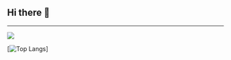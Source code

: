 ## Hi there 👋

<hr>

  ![](https://github-readme-stats.vercel.app/api?username=AXSDEV\&include_all_commits=true\&theme=omni)
  
 
[![Top Langs](https://github-readme-stats.vercel.app/api/top-langs/?username=AXSDEV\&layout=compact\&theme=omni)]



